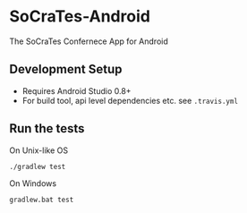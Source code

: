 # SoCraTes-Android

The SoCraTes Confernece App for Android

## Development Setup

* Requires Android Studio 0.8+
* For build tool, api level dependencies etc. see `.travis.yml`

## Run the tests

On Unix-like OS

`./gradlew test`

On Windows

`gradlew.bat test`
